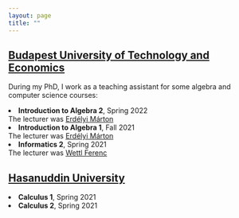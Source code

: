 ```yaml
---
layout: page
title: ""
---
```

<h2><u>Budapest University of Technology and Economics</u></h2>
<p>During my PhD, I work as a teaching assistant for some algebra and computer science courses:</p>
<li><b>Introduction to Algebra 2</b>, Spring 2022 <br>The lecturer was <a href="https://math.bme.hu/~merdelyi/">Erdélyi Márton</a></li>
<li><b>Introduction to Algebra 1</b>, Fall 2021 <br>The lecturer was <a href="https://math.bme.hu/~merdelyi/">Erdélyi Márton</a></li>
<li><b>Informatics 2</b>, Spring 2021 <br>The lecturer was <a href="https://algebra.math.bme.hu/wettl-ferenc">Wettl Ferenc</a></li>

<h2><u>Hasanuddin University</u></h2>
<li><b>Calculus 1</b>, Spring 2021</li>
<li><b>Calculus 2</b>, Spring 2021</li>

